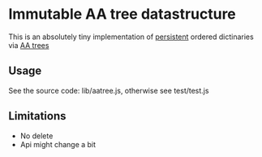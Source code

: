 Immutable AA tree datastructure
===============================

This is an absolutely tiny implementation of [persistent][1]
ordered dictinaries via [AA trees][2]

[1]: https://en.wikipedia.org/wiki/Persistent_data_structure
[2]: https://en.wikipedia.org/wiki/AA_tree


Usage
-----

See the source code: lib/aatree.js,
otherwise see test/test.js


Limitations
-----------
* No delete
* Api might change a bit

